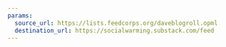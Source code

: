 ```yaml
---
params:
  source_url: https://lists.feedcorps.org/daveblogroll.opml
  destination_url: https://socialwarming.substack.com/feed
---
```


